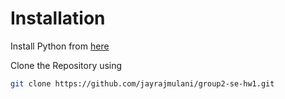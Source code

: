 # Installation

Install Python from [here](https://www.python.org/downloads/)

Clone the Repository using 

``` bash
git clone https://github.com/jayrajmulani/group2-se-hw1.git

```